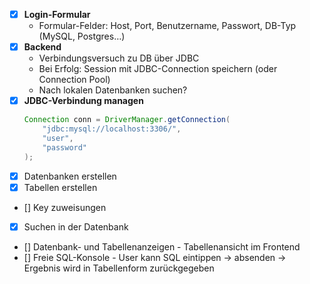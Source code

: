 


- [x] **Login-Formular**
    - Formular-Felder: Host, Port, Benutzername, Passwort, DB-Typ (MySQL, Postgres…)
- [x] **Backend**
    - Verbindungsversuch zu DB über JDBC
    - Bei Erfolg: Session mit JDBC-Connection speichern (oder Connection Pool)
    - Nach lokalen Datenbanken suchen?
- [x] **JDBC-Verbindung managen**
  ```java
  Connection conn = DriverManager.getConnection(
      "jdbc:mysql://localhost:3306/", 
      "user", 
      "password"
  );
- [x] Datenbanken erstellen 
- [x] Tabellen erstellen 
- [] Key zuweisungen 
- [x] Suchen in der Datenbank 
- [] Datenbank- und Tabellenanzeigen - Tabellenansicht im Frontend 
- [] Freie SQL-Konsole - User kann SQL eintippen → absenden → Ergebnis wird in Tabellenform zurückgegeben
